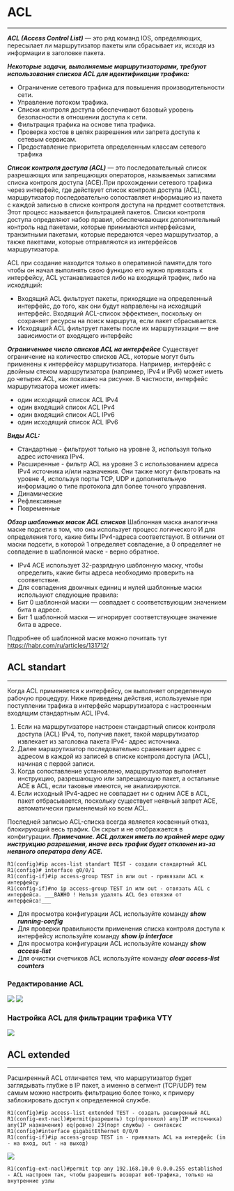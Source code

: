 # ACL
_ _ _
___ACL (Access Control List)___  — это ряд команд IOS, определяющих, пересылает ли маршрутизатор пакеты или сбрасывает их, исходя из информации в заголовке пакета.
  
___Некоторые задачи, выполняемые маршрутизаторами, требуют использования списков ACL для идентификации трафика:___
- Ограничение сетевого трафика для повышения производительности
сети.
- Управление потоком трафика.
- Списки контроля доступа обеспечивают базовый уровень безопасности в отношении доступа к сети.
- Фильтрация трафика на основе типа трафика.
- Проверка хостов в целях разрешения или запрета доступа к сетевым
сервисам.
- Предоставление приоритета определенным классам сетевого трафика
  
___Список контроля доступа (ACL)___ — это последовательный список разрешающих или запрещающих операторов, называемых записями списка контроля доступа (ACE).При прохождении сетевого трафика через интерфейс, где действует список контроля доступа (ACL), маршрутизатор последовательно сопоставляет информацию из пакета с каждой записью в списке контроля доступа на предмет соответствия. Этот процесс называется фильтрацией пакетов. Списки контроля доступа определяют набор правил, обеспечивающих дополнительный контроль над пакетами, которые принимаются интерфейсами, транзитными пакетами, которые передаются через маршрутизатор, а также пакетами, которые отправляются из интерфейсов маршрутизатора.
  
ACL при создание находится только в оперативной памяти,для того чтобы он начал выполнять свою функцию его нужно привязать к интерфейсу, ACL устанавливается либо на входящий трафик, либо на исходящий:
- Входящий ACL фильтрует пакеты, приходящие на определенный интерфейс, до того, как они будут направлены на исходящий интерфейс. Входящий ACL-список эффективен, поскольку он сохраняет ресурсы на поиск маршрута, если пакет сбрасывается.
- Исходящий ACL фильтрует пакеты после их маршрутизации — вне зависимости от входящего интерфейс
  
___Ограниченное число списков ACL на интерфейсе___
Существует ограничение на количество списков ACL, которые могут быть применены к интерфейсу маршрутизатора. Например, интерфейс с двойным стеком маршрутизатора (например, IPv4 и IPv6) может иметь до четырех ACL, как показано на рисунке.
В частности, интерфейс маршрутизатора может иметь:
- один исходящий список ACL IPv4
- один входящий список ACL IPv4
- один входящий список ACL IPv6
- один исходящий список ACL IPv6
  
___Виды ACL:___
- Стандартные - фильтруют только на уровне 3, используя только адрес источника IPv4.
- Расширенные - фильтр ACL на уровне 3 с использованием адреса IPv4 источника и/или назначения. Они также могут фильтровать на уровне 4, используя порты TCP, UDP и дополнительную информацию о типе протокола для более точного управления.
- Динамические
- Рефлексивные
- Повременные
  
___Обзор шаблонных масок ACL списков___
Шаблонная маска аналогична маске подсети в том, что она использует процесс логического И для определения того, какие биты IPv4-адреса соответствуют. В отличии от маски подсети, в которой 1 определяет совпадение, а 0 определяет не совпадение в шаблонной маске - верно обратное.
- IPv4 ACE использует 32-разрядную шаблонную маску, чтобы определить, какие биты адреса необходимо проверить на соответствие.
- Для совпадения двоичных единиц и нулей шаблонные маски используют следующие правила:
- Бит 0 шаблонной маски — совпадает с соответствующим значением бита в адресе.
- Бит 1 шаблонной маски — игнорирует соответствующее значение бита в адресе.

Подробнее об шаблонной маске можно почитать тут https://habr.com/ru/articles/131712/
  
## ACL standart
_ _ _
Когда ACL применяется к интерфейсу, он выполняет определенную рабочую процедуру. Ниже приведены действия, используемые при поступлении трафика в интерфейс маршрутизатора с настроенным входящим стандартным ACL IPv4.
1. Если на маршрутизаторе настроен стандартный список контроля доступа (ACL) IPv4, то, получив пакет, такой маршрутизатор извлекает из заголовка пакета IPv4- адрес источника.
2. Далее маршрутизатор последовательно сравнивает адрес с адресом в каждой из записей в списке контроля доступа (ACL), начиная с первой записи.
3. Когда сопоставление установлено, маршрутизатор выполняет инструкцию, разрешающую или запрещающую пакет, а остальные ACE в ACL, если таковые имеются, не анализируются.
4. Если исходный IPv4-адрес не совпадает ни с одним ACE в ACL, пакет отбрасывается, поскольку существует неявный запрет ACE, автоматически применяемый ко всем ACL.
  

Последней записью ACL-списка всегда является косвенный отказ, блокирующий весь трафик. Он скрыт и не отображается в конфигурации. ___Примечание. ACL должен иметь по крайней мере одну инструкцию разрешения, иначе весь трафик будет отклонен из-за неявного оператора deny ACE.___
  
```
R1(config)#ip acces-list standart TEST - создали стандартный ACL 
R1(config)# interface g0/0/1
R1(config-if)#ip access-group TEST in или out - привязали ACL к интерфейсу
R1(config-if)#no ip access-group TEST in или out - отвязать ACL с интерфейса. ___ВАЖНО ! Нельзя удалять ACL без отвязки от интерфейса!___
```
- Для просмотра конфигурации ACL используйте команду ___show running-config___
- Для проверки правильности применения списка контроля доступа к интерфейсу используйте команду ___show ip interface___
- Для просмотра конфигурации ACL используйте команду ___show access-list___
- Для очистки счетчиков ACL используйте команду  ___clear access-list counters___
  
### Редактирование ACL
<image src="https://github.com/LLlMEJIb87/OTUS-learning/blob/master/19.%20ACL/Redaktirovanie_ACL.PNG">
  
<image src="https://github.com/LLlMEJIb87/OTUS-learning/blob/master/19.%20ACL/Redaktirovanie_ACL_2.PNG">
  
### Настройка ACL для фильтрации трафика VTY
  

<image src="https://github.com/LLlMEJIb87/OTUS-learning/blob/master/19.%20ACL/ACL_VTY.PNG">

  
## ACL extended
_ _ _

Расширенный ACL отличается тем, что маршрутизатор будет заглядывать глубже в IP пакет, а именно в сегмент (TCP/UDP) тем самым можно настроить фильтрацию более тонко, к примеру заблокировать доступ к определенной службе.
```
R1(config)#ip access-list extended TEST - создать расширенный ACL
R1(config-ext-nacl)#permit(разрешить) tcp(протокол) any(IP источника) any(IP назначения) eq(ровно) 23(порт службы) - синтаксис
R1(config)#interface gigabitEthernet 0/0/0
R1(config-if)#ip access-group TEST in - привязать ACL на интерфейс (in - на вход, out - на выход)
```
  
<image src="https://github.com/LLlMEJIb87/OTUS-learning/blob/master/19.%20ACL/established.PNG">
  
```
R1(config-ext-nacl)#permit tcp any 192.168.10.0 0.0.0.255 established - ACL настроен так, чтобы разрешить возврат веб-трафика, только на внутренние узлы
```
  

